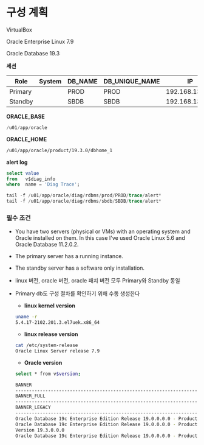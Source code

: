 # 구성 계획

VirtualBox

Oracle Enterprise Linux 7.9

Oracle Database 19.3

**세션**

| Role     |   System  | DB_NAME | DB_UNIQUE_NAME | IP |
| --- | --- | --- | --- | --- |
| Primary   |  | PROD | PROD | 192.168.13.198 |
| Standby  |  | SBDB | SBDB | 192.168.13.199 |

**ORACLE_BASE** 

```sql
/u01/app/oracle
```

**ORACLE_HOME**

```bash
/u01/app/oracle/product/19.3.0/dbhome_1
```

**alert log**

```sql
select value 
from   v$diag_info 
where  name = 'Diag Trace';

tail -f /u01/app/oracle/diag/rdbms/prod/PROD/trace/alert*
tail -f /u01/app/oracle/diag/rdbms/sbdb/SBDB/trace/alert*
```

### **필수 조건**

- You have two servers (physical or VMs) with an operating system and Oracle installed on them. In this case I've used Oracle Linux 5.6 and Oracle Database 11.2.0.2.
- The primary server has a running instance.
- The standby server has a software only installation.
- linux 버전, oracle 버전, oracle 패치 버전 모두 Primary와 Standby 동일
- Primary db도 구성 절차를 확인하기 위해 수동 생성한다
    - **linux kernel version**
    
    ```bash
    uname -r
    5.4.17-2102.201.3.el7uek.x86_64
    ```
    
    - **linux release version**
    
    ```bash
    cat /etc/system-release
    Oracle Linux Server release 7.9
    ```
    
    - **Oracle version**
    
    ```bash
    select * from v$version;
    
    BANNER
    -----------------------------------------------------------------------
    BANNER_FULL
    -----------------------------------------------------------------------
    BANNER_LEGACY                                                           CON_ID
    ----------------------------------------------------------------------- ----------
    Oracle Database 19c Enterprise Edition Release 19.0.0.0.0 - Production
    Oracle Database 19c Enterprise Edition Release 19.0.0.0.0 - Production
    Version 19.3.0.0.0
    Oracle Database 19c Enterprise Edition Release 19.0.0.0.0 - Production 
    ```
